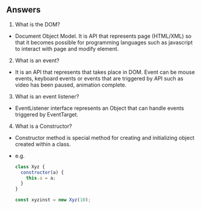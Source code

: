 ## Answers
1. What is the DOM?

- Document Object Model. It is API that represents page (HTML/XML) so that it becomes possible for programming languages such as javascript to interact with page and modify element.

2. What is an event?

- It is an API that represents that takes place in DOM. Event can be mouse events, keyboard events or events that are triggered by API such as video has been paused, animation complete. 

3. What is an event listener?

- EventListener interface represents an Object that can handle events triggered by EventTarget.

4. What is a Constructor?

- Constructor method is special method for creating and initializing object created within a class.

- e.g.

  ```javascript
  class Xyz {
    constructor(a) {
      this.a = a;
    }
  }

  const xyzinst = new Xyz(10); 
  ```